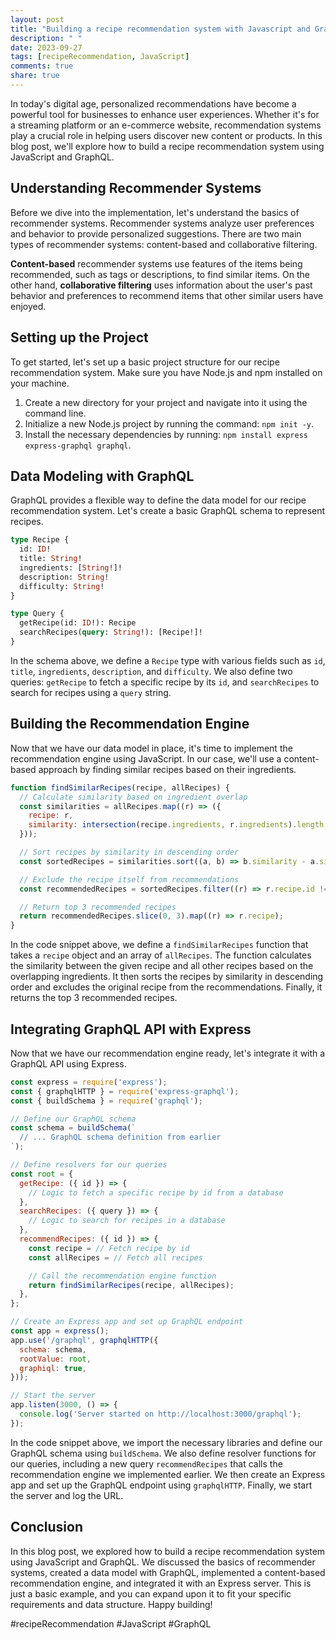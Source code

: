 ```yaml
---
layout: post
title: "Building a recipe recommendation system with Javascript and GraphQL"
description: " "
date: 2023-09-27
tags: [recipeRecommendation, JavaScript]
comments: true
share: true
---
```


In today's digital age, personalized recommendations have become a powerful tool for businesses to enhance user experiences. Whether it's for a streaming platform or an e-commerce website, recommendation systems play a crucial role in helping users discover new content or products. In this blog post, we'll explore how to build a recipe recommendation system using JavaScript and GraphQL.

## Understanding Recommender Systems

Before we dive into the implementation, let's understand the basics of recommender systems. Recommender systems analyze user preferences and behavior to provide personalized suggestions. There are two main types of recommender systems: content-based and collaborative filtering.

**Content-based** recommender systems use features of the items being recommended, such as tags or descriptions, to find similar items. On the other hand, **collaborative filtering** uses information about the user's past behavior and preferences to recommend items that other similar users have enjoyed.

## Setting up the Project

To get started, let's set up a basic project structure for our recipe recommendation system. Make sure you have Node.js and npm installed on your machine.

1. Create a new directory for your project and navigate into it using the command line.
2. Initialize a new Node.js project by running the command: `npm init -y`.
3. Install the necessary dependencies by running: `npm install express express-graphql graphql`.

## Data Modeling with GraphQL

GraphQL provides a flexible way to define the data model for our recipe recommendation system. Let's create a basic GraphQL schema to represent recipes.

```graphql
type Recipe {
  id: ID!
  title: String!
  ingredients: [String!]!
  description: String!
  difficulty: String!
}

type Query {
  getRecipe(id: ID!): Recipe
  searchRecipes(query: String!): [Recipe!]!
}
```

In the schema above, we define a `Recipe` type with various fields such as `id`, `title`, `ingredients`, `description`, and `difficulty`. We also define two queries: `getRecipe` to fetch a specific recipe by its `id`, and `searchRecipes` to search for recipes using a `query` string.

## Building the Recommendation Engine

Now that we have our data model in place, it's time to implement the recommendation engine using JavaScript. In our case, we'll use a content-based approach by finding similar recipes based on their ingredients.

```javascript
function findSimilarRecipes(recipe, allRecipes) {
  // Calculate similarity based on ingredient overlap
  const similarities = allRecipes.map((r) => ({
    recipe: r,
    similarity: intersection(recipe.ingredients, r.ingredients).length,
  }));

  // Sort recipes by similarity in descending order
  const sortedRecipes = similarities.sort((a, b) => b.similarity - a.similarity);

  // Exclude the recipe itself from recommendations
  const recommendedRecipes = sortedRecipes.filter((r) => r.recipe.id !== recipe.id);

  // Return top 3 recommended recipes
  return recommendedRecipes.slice(0, 3).map((r) => r.recipe);
}
```

In the code snippet above, we define a `findSimilarRecipes` function that takes a `recipe` object and an array of `allRecipes`. The function calculates the similarity between the given recipe and all other recipes based on the overlapping ingredients. It then sorts the recipes by similarity in descending order and excludes the original recipe from the recommendations. Finally, it returns the top 3 recommended recipes.

## Integrating GraphQL API with Express

Now that we have our recommendation engine ready, let's integrate it with a GraphQL API using Express.

```javascript
const express = require('express');
const { graphqlHTTP } = require('express-graphql');
const { buildSchema } = require('graphql');

// Define our GraphQL schema
const schema = buildSchema(`
  // ... GraphQL schema definition from earlier
`);

// Define resolvers for our queries
const root = {
  getRecipe: ({ id }) => {
    // Logic to fetch a specific recipe by id from a database
  },
  searchRecipes: ({ query }) => {
    // Logic to search for recipes in a database
  },
  recommendRecipes: ({ id }) => {
    const recipe = // Fetch recipe by id
    const allRecipes = // Fetch all recipes

    // Call the recommendation engine function
    return findSimilarRecipes(recipe, allRecipes);
  },
};

// Create an Express app and set up GraphQL endpoint
const app = express();
app.use('/graphql', graphqlHTTP({
  schema: schema,
  rootValue: root,
  graphiql: true,
}));

// Start the server
app.listen(3000, () => {
  console.log('Server started on http://localhost:3000/graphql');
});
```

In the code snippet above, we import the necessary libraries and define our GraphQL schema using `buildSchema`. We also define resolver functions for our queries, including a new query `recommendRecipes` that calls the recommendation engine we implemented earlier. We then create an Express app and set up the GraphQL endpoint using `graphqlHTTP`. Finally, we start the server and log the URL.

## Conclusion

In this blog post, we explored how to build a recipe recommendation system using JavaScript and GraphQL. We discussed the basics of recommender systems, created a data model with GraphQL, implemented a content-based recommendation engine, and integrated it with an Express server. This is just a basic example, and you can expand upon it to fit your specific requirements and data structure. Happy building!

#recipeRecommendation #JavaScript #GraphQL